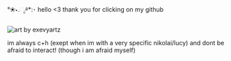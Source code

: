 °❀⋆.ೃ࿔*:･ hello <3 thank you for clicking on my github 

![art by exevyartz](https://discord.com/channels/@me/975077205732380692/1227295975723237447)

im always c+h (exept when im with a very specific nikolai/lucy) and dont be afraid to interact! (though i am afraid myself)
